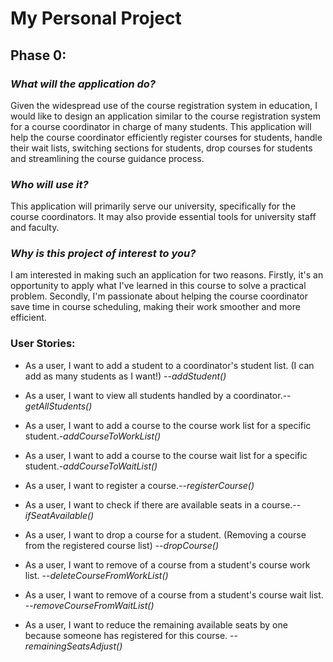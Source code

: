 # My Personal Project

## Phase 0:

### *What will the application do?*

Given the widespread use of the course registration system in education, I would like to design an application
similar to the course registration system for a course coordinator in charge of many students.
This application will help the course coordinator efficiently register courses for students,
handle their wait lists, switching sections for students, drop courses for students and
streamlining the course guidance process.


### *Who will use it?*

This application will primarily serve our university, specifically for the course coordinators. It may also
provide essential tools for university staff and faculty.



### *Why is this project of interest to you?*

I am interested in making such an application for two reasons.
Firstly, it's an opportunity to apply what I've learned in this course to solve a
practical problem. Secondly, I'm passionate about helping the course coordinator
save time in course scheduling, making their work smoother and more efficient.


### User Stories:
- As a user, I want to add a student to a coordinator's student list. (I can add as many students as I want!)
  --*addStudent()*
- As a user, I want to view all students handled by a coordinator.--*getAllStudents()*
- As a user, I want to add a course to the course work list for a specific student.-*addCourseToWorkList()*
- As a user, I want to add a course to the course wait list for a specific student.-*addCourseToWaitList()*
- As a user, I want to register a course.--*registerCourse()*
- As a user, I want to check if there are available seats in a course.--*ifSeatAvailable()*

- As a user, I want to drop a course for a student. (Removing a course from the
  registered course list) --*dropCourse()*
- As a user, I want to remove of a course from a student's course work list. --*deleteCourseFromWorkList()*
- As a user, I want to remove of a course from a student's course wait list. --*removeCourseFromWaitList()*
- As a user, I want to reduce the remaining available seats by one because someone has registered for this course.
  --*remainingSeatsAdjust()*



